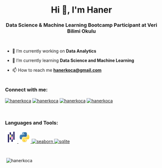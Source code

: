 <h1 align="center">Hi 👋, I'm Haner</h1>

<h3 align="center">Data Science & Machine Learning Bootcamp Participant at Veri Bilimi Okulu</h3><br>
 
- 🔭 I’m currently working on **Data Analytics**

- 🌱 I’m currently learning **Data Science and Machine Learning**

- 📫 How to reach me **hanerkoca@gmail.com**<br><br>

<h3 align="left">Connect with me:</h3>
<p align="left">
<a href="https://twitter.com/hanerkoca" target="blank"><img align="center" src="https://raw.githubusercontent.com/rahuldkjain/github-profile-readme-generator/master/src/images/icons/Social/twitter.svg" alt="hanerkoca" height="30" width="40" /></a>
<a href="https://linkedin.com/in/hanerkoca" target="blank"><img align="center" src="https://raw.githubusercontent.com/rahuldkjain/github-profile-readme-generator/master/src/images/icons/Social/linked-in-alt.svg" alt="hanerkoca" height="30" width="40" /></a>
<a href="https://kaggle.com/hanerkoca" target="blank"><img align="center" src="https://raw.githubusercontent.com/rahuldkjain/github-profile-readme-generator/master/src/images/icons/Social/kaggle.svg" alt="hanerkoca" height="30" width="40" /></a>
<a href="https://instagram.com/hanerkoca" target="blank"><img align="center" src="https://raw.githubusercontent.com/rahuldkjain/github-profile-readme-generator/master/src/images/icons/Social/instagram.svg" alt="hanerkoca" height="30" width="40" /></a>
</p><br>

<h3 align="left">Languages and Tools:</h3>
<p align="left"> <a href="https://pandas.pydata.org/" target="_blank" rel="noreferrer"> <img src="https://raw.githubusercontent.com/devicons/devicon/2ae2a900d2f041da66e950e4d48052658d850630/icons/pandas/pandas-original.svg" alt="pandas" width="40" height="40"/> </a> <a href="https://www.python.org" target="_blank" rel="noreferrer"> <img src="https://raw.githubusercontent.com/devicons/devicon/master/icons/python/python-original.svg" alt="python" width="40" height="40"/> </a> <a href="https://seaborn.pydata.org/" target="_blank" rel="noreferrer"> <img src="https://seaborn.pydata.org/_images/logo-mark-lightbg.svg" alt="seaborn" width="40" height="40"/> </a> <a href="https://www.sqlite.org/" target="_blank" rel="noreferrer"> <img src="https://www.vectorlogo.zone/logos/sqlite/sqlite-icon.svg" alt="sqlite" width="40" height="40"/> </a> </p><br>

<p>&nbsp;<img align="center" src="https://github-readme-stats.vercel.app/api?username=hanerkoca&show_icons=true&locale=en" alt="hanerkoca" /></p>
